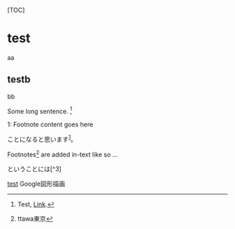[TOC]



# test

aa

## testb

bb



Some long sentence. [^footnote]

[^footnote]: Test, [Link](https://google.com).





<a name="myfootnote1">1</a>: Footnote content goes here



ことになると思います<sup>[1](#myfootnote1)</sup>。



Footnotes[^1] are added in-text like so ...



[^1]: ttawa東京



ということには[^3]

[^4]: aaa

[test](https://docs.google.com/drawings/d/1myN7yOA6Ahxyo_cnLIr453_EB5JH7S8uvGqtFO0yTcs/edit?usp=sharing)
Google図形描画
